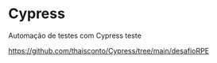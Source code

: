 # Cypress
Automação de testes com Cypress
teste

https://github.com/thaisconto/Cypress/tree/main/desafioRPE
